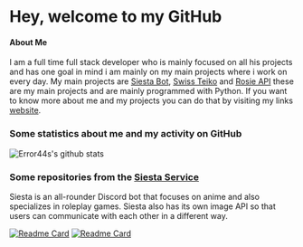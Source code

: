 # Hey, welcome to my GitHub

#### About Me

I am a full time full stack developer who is mainly focused on all his projects and has one goal in mind i am mainly on my main projects where i work on every day. My main projects are [Siesta Bot](https://siesta.red/), [Swiss Teiko](https://siesta.red/) and [Rosie API](https://siesta.red/) these are my main projects and are mainly programmed with Python. If you want to know more about me and my projects you can do that by visiting my links [website](https://links.error44.tech/).

### Some statistics about me and my activity on GitHub

![Error44s's github stats](https://github-readme-stats.vercel.app/api?username=error44s&show_icons=true&title_color=fff&icon_color=79ff97&text_color=9f9f9f&bg_color=151515&hide_border=True)

### Some repositories from the [Siesta Service](https://github.com/SiestaBot)
Siesta is an all-rounder Discord bot that focuses on anime and also specializes in roleplay games. Siesta also has its own image API so that users can communicate with each other in a different way.

[![Readme Card](https://github-readme-stats.vercel.app/api/pin/?username=SiestaBot&repo=Examples&layout=compact&theme=dark&hide_border=True&show_owner=True)](https://github.com/SiestaBot/Bot) [![Readme Card](https://github-readme-stats.vercel.app/api/pin/?username=SiestaBot&repo=Bot&layout=compact&theme=dark&hide_border=True&show_owner=True)](https://github.com/SiestaBot/Bot)
